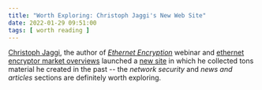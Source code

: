 ```yaml
---
title: "Worth Exploring: Christoph Jaggi's New Web Site"
date: 2022-01-29 09:51:00
tags: [ worth reading ]
---
```

[Christoph Jaggi](https://www.ipspace.net/Author:Christoph_Jaggi), the author of  _[Ethernet Encryption](https://www.ipspace.net/Ethernet_Encryption)_ webinar and  [ethernet encryptor market overviews](https://blog.ipspace.net/2017/08/new-metro-and-carrier-ethernet.html) launched a [new site](https://www.uebermeister.com/en/) in which he collected tons material he created in the past -- the *network security* and *news and articles* sections are definitely worth exploring.
